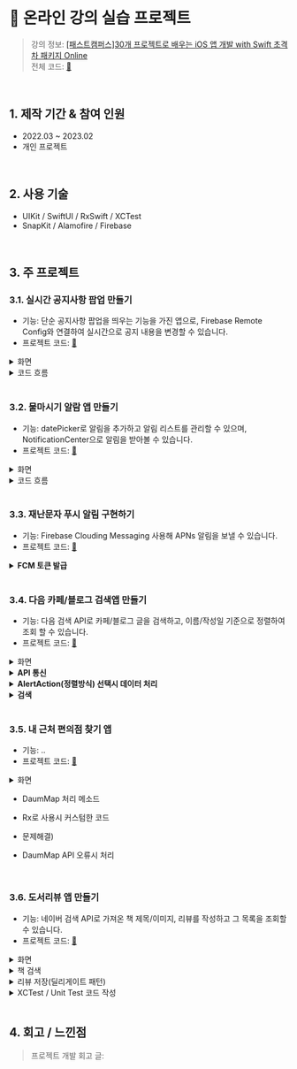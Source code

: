 # :pushpin: 온라인 강의 실습 프로젝트
>강의 정보: [[패스트캠퍼스]30개 프로젝트로 배우는 iOS 앱 개발 with Swift 초격차 패키지 Online](https://fastcampus.co.kr/dev_online_iosappfinal) <br>
>전체 코드: [🔗](https://github.com/oneoneoneoneoneoneone/Fastcampus_ios)

</br>

## 1. 제작 기간 & 참여 인원
- 2022.03 ~ 2023.02
- 개인 프로젝트


</br>


## 2. 사용 기술
- UIKit / SwiftUI / RxSwift / XCTest
- SnapKit / Alamofire / Firebase


</br>


## 3. 주 프로젝트

### 3.1. 실시간 공지사항 팝업 만들기
- 기능: 단순 공지사항 팝업을 띄우는 기능을 가진 앱으로, Firebase Remote Config와 연결하여 실시간으로 공지 내용을 변경할 수 있습니다.
- 프로젝트 코드: [🔗](https://github.com/oneoneoneoneoneoneone/Fastcampus_ios/tree/main/P3/Notice)

<details>
<summary>화면</summary>
<div markdown="1">

|<img src="https://user-images.githubusercontent.com/94464179/220093765-63e010ac-3625-4aec-9911-4e0c2d7ed350.png" width="12%" height="12%" alt>| 
|:--:|
| *공지 화면* |
    
</div>
</details>

<details>
<summary>코드 흐름</summary>
<div markdown="1">
    
  - Firebase Remote Config 연결
  ~~~swift
  //ViewController
    var remoteConfig: RemoteConfig?
    remoteConfig = RemoteConfig.remoteConfig()

    let setting = RemoteConfigSettings()
    //테스트를 위해 새로운 값을 패치하는 리커버를 최소화해서 최대한 자주 가져옴//개발 중 0
    setting.minimumFetchInterval = 0

    remoteConfig?.configSettings = setting
    remoteConfig?.setDefaults(fromPlist: "RemoteConfigDefaults")
  ~~~
    
  - 공지확인 터치시 Firebase A-B Test 기록
  ~~~swift
  //ViewController
    let confirmAction = UIAlertAction(title: "확인하기", style: .default) { _ in
        //google analytics 이벤트 기록
        Analytics.logEvent("promotion_alert", parameters: nil)
    }
  ~~~
  
</div>
</details>

</br>

### 3.2. 물마시기 알람 앱 만들기
- 기능: datePicker로 알림을 추가하고 알림 리스트를 관리할 수 있으며, NotificationCenter으로 알림을 받아볼 수 있습니다. 
- 프로젝트 코드: [🔗](https://github.com/oneoneoneoneoneoneone/Fastcampus_ios/tree/main/P3/Drink)

<details>
<summary>화면</summary>
<div markdown="1">
  
|<img src="https://user-images.githubusercontent.com/94464179/218811403-eeace868-3889-4fc7-a9d8-fbbce151f7b9.png" width="25%" height="25%" alt>|<img src="https://user-images.githubusercontent.com/94464179/218811403-eeace868-3889-4fc7-a9d8-fbbce151f7b9.png" width="25%" height="25%" alt>| 
|:--:|:--:|
| *리스트 화면* | *알림 추가 화면* |
    
</div>
</details>

<details>
<summary>코드 흐름</summary>
<div markdown="1">
  
  - 알림추가 화면에서 리스트뷰로 데이터 넘기기
  ~~~swift
  //AddAlertViewController
  
    var pickedDate: ((_ date: Date,_ isRepeat: Bool, _ duration: Double) -> Void)? 

    @IBAction func saveButtonTap(_ sender: UIBarButtonItem) {
        pickedDate?(datePicker.date, isRepeatSwitch.isOn, datePicker.date.timeIntervalSinceNow + timePicker.countDownDuration)

        self.dismiss(animated: true, completion: nil)
    }
  ~~~
  
  - 테이블뷰에서 추가된 알림을 UNUserNotificationCenter에 넘기기
  ~~~swift
  //AlertListViewController
  
    addAlertVC.pickedDate = {[weak self] date, isRepeat, duration in
        guard let self = self else {return}

        let newAlert = Alert(date: date, isOn: true, isRepeat: isRepeat, duration: duration)

        ... //테이블뷰 데이터 업데이트 및 정렬, 내부저장소 저장

        //센터에 알림을 추가하는 메소드 호출
        self.userNotificationCenter.addNotificationRequest(by: newAlert)
    }
  ~~~
  
  - UNUserNotificationCenter에 알림 추가
  ~~~swift
  //UNUserNotificationCenter
  
    let content = UNMutableNotificationContent()
    ... //content 설정

    //UNCalendarNotificationTrigger - 시간 알림
    let component = Calendar.current.dateComponents([.hour, .minute], from: alert.date)
    let trigger = UNCalendarNotificationTrigger(dateMatching: component, repeats: alert.isOn)
    let request = UNNotificationRequest(identifier: alert.id, content: content, trigger: trigger)
    self.add(request, withCompletionHandler: nil)
  
    //UNTimeIntervalNotificationTrigger - 타이머 알림 (다시알림)
    let timeTrigger = UNTimeIntervalNotificationTrigger(timeInterval: alert.duration, repeats: false)
    let timeRequest = UNNotificationRequest(identifier: alert.id, content: content, trigger: timeTrigger)
    self.add(timeRequest, withCompletionHandler: nil)
  ~~~
  
  - 사용자 알림 승인
  ~~~swift 
  //AppDelegate
  
    let authrizationOptions = UNAuthorizationOptions(arrayLiteral: [.alert, .badge, .sound])
    userNotificationCenter.requestAuthorization(options: authrizationOptions){_, error in
        if let error = error{
          print("ERROR: \(error)")
        }
    }
  ~~~
  
</div>
</details>

</br>

### 3.3. 재난문자 푸시 알림 구현하기
- 기능: Firebase Clouding Messaging 사용해 APNs 알림을 보낼 수 있습니다.
- 프로젝트 코드: [🔗](https://github.com/oneoneoneoneoneoneone/Fastcampus_ios/tree/main/P3/Notice)

<details>
<summary><b>FCM 토큰 발급</b></summary>
<div markdown="1">
  
~~~swift
    func messaging(_ messaging: Messaging, didReceiveRegistrationToken fcmToken: String?) {
        guard let token = fcmToken else {return}
        print("FCM 등록토큰 갱신: \(token)")
    }
~~~
  
</div>
</details>

</br>

### 3.4. 다음 카페/블로그 검색앱 만들기
- 기능: 다음 검색 API로 카페/블로그 글을 검색하고, 이름/작성일 기준으로 정렬하여 조회 할 수 있습니다.
- 프로젝트 코드: [🔗](https://github.com/oneoneoneoneoneoneone/Fastcampus_ios/tree/main/P4/SubwayStation)

<details>
<summary>화면</summary>
<div markdown="1">
  
|<img src="https://user-images.githubusercontent.com/94464179/220095185-ac42021f-97e2-4352-aca2-e1dc5bcc8639.png" width="12%" height="12%" alt>| 
|:--:|
| *검색 리스트 화면* |
    
</div>
</details>

<details>
<summary><b>API 통신</b></summary>
<div markdown="1">
    
  ~~~swift
  //SearchBlogNetwork
    let request = NSMutableURLRequest(url: url)
    request.httpMethod = "GET"
    //header
    request.setValue("KakaoAK -", forHTTPHeaderField: "Authorization")

    return session.rx.data(request: request as URLRequest)
        .map{data in
            //json encoding
            do{
                let blogData = try JSONDecoder().decode(DKBlog.self, from: data)
                return .success(blogData)
            }catch{
                return .failure(.invalidJSON)
            }
        }
        .catch{_ in
                .just(.failure(.networkError))
        }
        //옵저버블 > single
        //Single<Result<DKBlog, SearchNetworkError>>
        .asSingle()
  ~~~
    
</div>
</details>   
    
<details>
<summary><b>AlertAction(정렬방식) 선택시 데이터 처리</b></summary>
<div markdown="1">
    
  - ViewModel - ViewController . AlertAction이 선택되었을 때 동작 정의
  ~~~swift
  //MainViewController
    viewModel.shouldPresentAlert
        .flatMap{alert -> Signal<AlertAction> in
            let alertController = UIAlertController(title: alert.title, message: alert.message, preferredStyle: alert.style)
            //Alert컨트롤러 생성 메소드 호출
            return self.presentAlertController(alertController, actions: alert.actions)
        }
        .emit(to: viewModel.alertActionTap)
        .disposed(by: disposeBag)  
  ~~~
    
  - alertActionTap되었을 때, 기존 CellData를 sortedType에 맞게 재정렬시키는 연산 수행
  ~~~swift
  //MainViewModel
    //filterView 선택 > alertSheet > type별로 액션을 구분
    let sortedType = alertActionTap
    .filter{
        switch $0 {
        case .title, .datetime:
            return true
        default:
            return false
        }
    }
    .startWith(.title)  //초기값
    
    //메인뷰의 액션으로 데이터처리 -> 리스트뷰에 값 셋팅
    Observable
        .combineLatest(
            sortedType, //PublishSubject<MainViewController.AlertAction>()
            cellData,
            resultSelector: model.sort
        )
        .bind(to: blogListViewModel.BlogCellData)
        .disposed(by: disposeBag)
  ~~~
  
</div>
</details>
    
<details>
<summary><b>검색</b></summary>
<div markdown="1">
 
  - 검색버튼 이벤트 연결
  ~~~swift
  //SearchBar
    //searchButtonTap = searchButtonClicked(키보드의 검색 버튼) + search 커스텀 버튼 탭
    viewModel.searchButtonTap
        .asSignal()
        .emit(to: self.rx.endEditing)   //SearchBar에 endEditing 메소드를 Rx로 Reactive
        .disposed(by: disposeBag)
  ~~~
    
   - 검색버튼 탭 되었을 때 결과처리??????????????????????
  ~~~swift
  //SearchBar
    self.shouldLoadResult = searchButtonTap
        //옵셔널처리를 왜 $1 ?????????????????????????
        .withLatestFrom(queryText) {$1 ?? ""}
        .filter{!$0.isEmpty}
        .distinctUntilChanged()
  ~~~   
    
   - 검색데이터 맵핑
  ~~~swift
  //MainViewModel
    let blogResult = searchBarViewModel.shouldLoadResult
    //파라미터 인자와 메소드 인자가 동일하면 클로저안써도 됨
        .flatMapLatest(model.searchBlog)
        .share()
    
    //예외처리하고 결과만 가져옴
    let blogValue = blogResult
        .compactMap(model.getBlogValue)

    //에러처리
    let blogError = blogResult
        .compactMap(model.getBlogError)
    
    let cellData = blogValue
    .map(model.getBlogListCellData)
    .debug("MainViewModel - cellData")
  ~~~      
    
</div>
</details>
    
</br>

### 3.5. 내 근처 편의점 찾기 앱
- 기능: ..
- 프로젝트 코드: [🔗](https://github.com/oneoneoneoneoneoneone/Fastcampus_ios/tree/main/P5/FindCVS)

<details>
<summary>화면</summary>
<div markdown="1">
  
|<img src="https://user-images.githubusercontent.com/94464179/218811403-eeace868-3889-4fc7-a9d8-fbbce151f7b9.png" width="25%" height="25%" alt>|<img src="https://user-images.githubusercontent.com/94464179/218811403-eeace868-3889-4fc7-a9d8-fbbce151f7b9.png" width="25%" height="25%" alt>| 
|:--:|:--:|
| *리스트화면* | *알림추가화면* |
    
</div>
</details>


- DaumMap 처리 메소드
- Rx로 사용시 커스텀한 코드

- 문제해결)
- DaumMap API 오류시 처리 

</br>

### 3.6. 도서리뷰 앱 만들기
- 기능: 네이버 검색 API로 가져온 책 제목/이미지, 리뷰를 작성하고 그 목록을 조회할 수 있습니다.
- 프로젝트 코드: [🔗](https://github.com/oneoneoneoneoneoneone/Fastcampus_ios/tree/main/P5/BookReview)

<details>
<summary>화면</summary>
<div markdown="1">
    
|<img src="https://user-images.githubusercontent.com/94464179/220159735-8f41ee26-39df-4df1-a0b4-78119eab6aac.png" width="40%" height="40%" alt>|<img src="https://user-images.githubusercontent.com/94464179/220159759-d67f0dfa-9bb5-403f-a3ec-8f6580f09685.png" width="40%" height="40%" alt>|<img src= "https://user-images.githubusercontent.com/94464179/220159748-f8f2ff02-c76e-430b-a98b-795ea4ac9a06.png" width="40%" height="40%" alt>|
|:--:|:--:|:--:|
| *리스트 화면* | *리뷰 작성 화면* | *제목 검색 화면* |

</details>

<details>
<summary>책 검색</summary>
<div markdown="1">
    
  - 
  ~~~swift
  //SearchBookPresenter
        func searchBarSearchButtonClicked(_ searchBar: UISearchBar) {
        guard let searchText = searchBar.text else {return}

        //책 검색 데이터 가져옴. completionHandler([Book])
        bookSearchManager.request(from: searchText){ [weak self] newBooks in
            self?.books = newBooks
            self?.viewController.reloadView()
        }
    }

  ~~~
  
</div>
</details>
   
<details>
<summary>리뷰 저장(딜리게이트 패턴)</summary>
<div markdown="1">
    
  - 
  ~~~swift
  //SearchBookPresenter
    
    private let delegate: SearchBookDelegate
    
    init(viewController: SearchBookProtocol, delegate: SearchBookDelegate) {
        self.viewController = viewController
        self.delegate = delegate
    }
    
    //tableView Cell 선택
    func tableView(_ tableView: UITableView, didSelectRowAt indexPath: IndexPath) {
        let selectedBook = books[indexPath.row]
        //선택된 Cell data 딜리게이트로 전달
        delegate.selectBook(selectedBook)
        
        viewController.close()
    }
  ~~~
    
  ~~~swift
  //SearchBookDelegate
    protocol SearchBookDelegate{
        func selectBook(_ book: Book)
    }
  ~~~
    
  ~~~swift
  //SearchBookViewController
    private lazy var presenter = SearchBookPresenter(viewController: self, delegate: serachBookDelegate)
    
    private let serachBookDelegate: SearchBookDelegate
    
    init(searchBookDelegate: SearchBookDelegate){
        self.serachBookDelegate = searchBookDelegate
        
        super.init(nibName: nil, bundle: nil)
    }
  ~~~
    
  ~~~swift
  //ReviewWritePresenter
    extension ReviewWritePresenter: SearchBookDelegate{
        func selectBook(_ book: Book) {
            self.book = book
            viewController.updateViews(title: book.title, imageUrl: book.imageURL)
        }
    }
  ~~~
  
</div>
</details>
    
<details>
<summary>XCTest / Unit Test 코드 작성</summary>
<div markdown="1">
    
  - 
  ~~~swift
  //ㅇㅇ

  ~~~
  
</div>
</details>

</br>

  
## 4. 회고 / 느낀점
>프로젝트 개발 회고 글:
